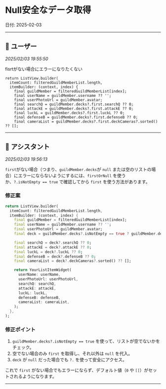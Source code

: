# Null安全なデータ取得

日付: 2025-02-03

---

## 👤 ユーザー
*2025/02/03 19:55:50*

fisrtがない場合にエラーになりたくない

    return ListView.builder(
      itemCount: filteredGuildMemberList.length,
      itemBuilder: (context, index) {
        final guildMember = filteredGuildMemberList[index];
        final userName = guildMember.username ?? '';
        final userPhotoUrl = guildMember.avatar;
        final searchQ = guildMember.decks?.first.searchQ ?? 0;
        final attackE = guildMember.decks?.first.attackE ?? 0;
        final luckL = guildMember.decks?.first.luckL ?? 0;
        final defenseB = guildMember.decks?.first.defenseB ?? 0;
        final cameraList = guildMember.decks?.first.deckCameras?.sorted() ?? [];

---

## 🤖 アシスタント
*2025/02/03 19:56:13*

`first`がない場合（つまり、`guildMember.decks`が `null` または空のリストの場合）にエラーにならないようにするには、`firstOrNull` を使うか、`?.isNotEmpty == true` で確認してから `first` を使う方法があります。

### 修正案
```dart
return ListView.builder(
  itemCount: filteredGuildMemberList.length,
  itemBuilder: (context, index) {
    final guildMember = filteredGuildMemberList[index];
    final userName = guildMember.username ?? '';
    final userPhotoUrl = guildMember.avatar;
    final deck = guildMember.decks?.isNotEmpty == true ? guildMember.decks!.first : null;

    final searchQ = deck?.searchQ ?? 0;
    final attackE = deck?.attackE ?? 0;
    final luckL = deck?.luckL ?? 0;
    final defenseB = deck?.defenseB ?? 0;
    final cameraList = deck?.deckCameras?.sorted() ?? [];

    return YourListItemWidget(
      userName: userName,
      userPhotoUrl: userPhotoUrl,
      searchQ: searchQ,
      attackE: attackE,
      luckL: luckL,
      defenseB: defenseB,
      cameraList: cameraList,
    );
  },
);
```

### 修正ポイント
1. `guildMember.decks?.isNotEmpty == true` を使って、リストが空でないかをチェック。
2. 空でない場合のみ `first` を取得し、それ以外は `null` を代入。
3. `deck` が `null` だった場合でも `?.` を使って安全にアクセス。

これで `first` がない場合でもエラーにならず、デフォルト値（`0` や `[]`）がセットされるようになります。

---
